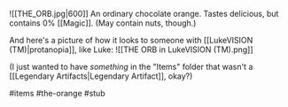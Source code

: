 ![[THE_ORB.jpg|600]]
An ordinary chocolate orange. Tastes delicious, but contains 0% [[Magic]]. (May contain nuts, though.)

And here's a picture of how it looks to someone with [[LukeVISION (TM)|protanopia]], like Luke:
![[THE ORB in LukeVISION (TM).png]]

(I just wanted to have *something* in the "Items" folder that wasn't a [[Legendary Artifacts|Legendary Artifact]], okay?)

#items #the-orange #stub 